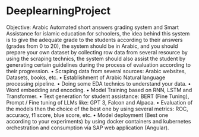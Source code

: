 # DeeplearningProject
Objective: Arabic Automated short answers grading system and Smart Assistance for islamic
education for schoolers, the idea behind this system is to give the adequate grade to the students
according to their answers (grades from 0 to 20), the system should be in Arabic, and you should
prepare your own dataset by collecting row data from several resource by using the scraping
technics, the system should also assist the student by generating certain guidelines during the
process of evaluation according to their progression.
• Scraping data from several sources: Arabic websites, Datasets, books, etc.
• Establishment of Arabic Natural language processing pipeline.
• Doing some EDA technics to understand your data.
• Word embedding and encoding.
• Model Training based on RNN, LSTM and Transformer.
• Text generation for student assistance: BERT (Fine Tuning), Prompt / Fine tuning of LLMs
like: GPT 3, Falcon and Alpaca.
• Evaluation of the models then the choice of the best one by using several metrics: ROC,
accuracy, f1 score, blue score, etc.
• Model deployment (Best one according to your experiments) by using docker containers and
kubernetes orchestration and consumption via SAP web application (Angular).
